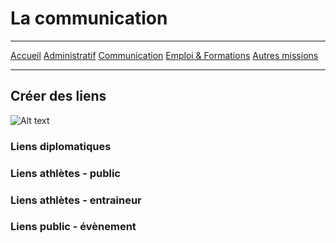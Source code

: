 # La communication

***
[Accueil](https://github.com/Aime3329/Aime/blob/main/index.md) [Administratif](https://github.com/Aime3329/Aime/blob/main/administratif.md) [Communication](https://github.com/Aime3329/Aime/blob/main/Communication.md) [Emploi & Formations](https://github.com/Aime3329/Aime/blob/main/Emploi%20et%20formation.md) [Autres missions](https://github.com/Aime3329/Aime/blob/main/autres.md)
***

## Créer des liens

![Alt text](https://www.nethique.info/wp-content/uploads/2024/09/314a2eea1327984e7c45985a613ade12.webp "créer des liens")

### Liens diplomatiques

### Liens athlètes - public

### Liens athlètes - entraineur

### Liens public - évènement
